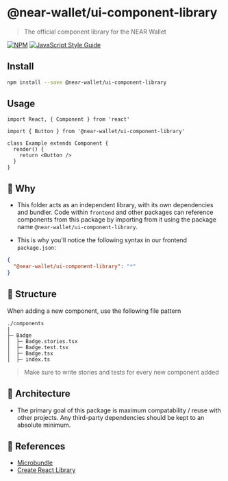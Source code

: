 # @near-wallet/ui-component-library
> The official component library for the NEAR Wallet

[![NPM](https://img.shields.io/npm/v/ui-component-library.svg)](https://www.npmjs.com/package/ui-component-library) [![JavaScript Style Guide](https://img.shields.io/badge/code_style-standard-brightgreen.svg)](https://standardjs.com)

## Install

```bash
npm install --save @near-wallet/ui-component-library
```

## Usage

```tsx
import React, { Component } from 'react'

import { Button } from '@near-wallet/ui-component-library'

class Example extends Component {
  render() {
    return <Button />
  }
}
```


## 🤔 Why

- This folder acts as an independent library, with its own dependencies and bundler. Code within `frontend` and other packages can reference components from this package by importing from it using the package name `@near-wallet/ui-component-library`.

- This is why you'll notice the following syntax in our frontend `package.json`:
```json
{
  "@near-wallet/ui-component-library": "*"
}
```

## 📁 Structure
When adding a new component, use the following file pattern
```
./components
|
├─ Badge
│  ├─ Badge.stories.tsx
│  ├─ Badge.test.tsx
│  ├─ Badge.tsx
│  ├─ index.ts

```
> Make sure to write stories and tests for every new component added

## 💭 Architecture
- The primary goal of this package is maximum compatability / reuse with other projects. Any third-party dependencies should be kept to an absolute minimum.

## 🥂 References
- [Microbundle](https://github.com/developit/microbundle)
- [Create React Library](https://github.com/transitive-bullshit/create-react-library)